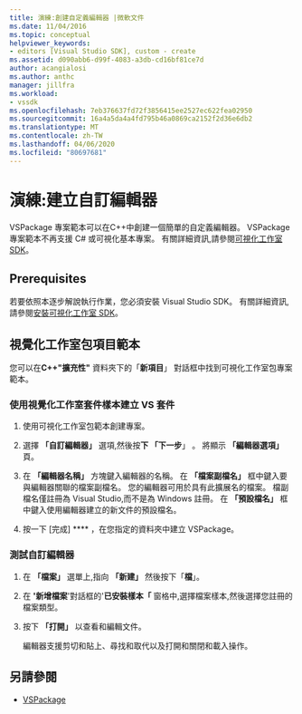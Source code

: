 ```yaml
---
title: 演練:創建自定義編輯器 |微軟文件
ms.date: 11/04/2016
ms.topic: conceptual
helpviewer_keywords:
- editors [Visual Studio SDK], custom - create
ms.assetid: d090abb6-d99f-4083-a3db-cd16bf81ce7d
author: acangialosi
ms.author: anthc
manager: jillfra
ms.workload:
- vssdk
ms.openlocfilehash: 7eb376637fd72f3856415ee2527ec622fea02950
ms.sourcegitcommit: 16a4a5da4a4fd795b46a0869ca2152f2d36e6db2
ms.translationtype: MT
ms.contentlocale: zh-TW
ms.lasthandoff: 04/06/2020
ms.locfileid: "80697681"
---
```

# <a name="walkthrough-create-a-custom-editor"></a>演練:建立自訂編輯器
VSPackage 專案範本可以在C++中創建一個簡單的自定義編輯器。 VSPackage 專案範本不再支援 C# 或可視化基本專案。 有關詳細資訊,請參閱[可視化工作室 SDK](../extensibility/visual-studio-sdk.md)。

## <a name="prerequisites"></a>Prerequisites
 若要依照本逐步解說執行作業，您必須安裝 Visual Studio SDK。 有關詳細資訊,請參閱[安裝可視化工作室 SDK](../extensibility/installing-the-visual-studio-sdk.md)。

## <a name="the-visual-studio-package-project-template"></a>視覺化工作室包項目範本
 您可以在**C++"擴充性"** 資料夾下的「**新項目**」 對話框中找到可視化工作室包專案範本。

### <a name="to-create-a-vspackage-using-the-visual-studio-package-template"></a>使用視覺化工作室套件樣本建立 VS 套件

1. 使用可視化工作室包範本創建專案。

2. 選擇 **「自訂編輯器」** 選項,然後按**下 「下一步**」 。 將顯示 **「編輯器選項」** 頁。

3. 在 **「編輯器名稱」** 方塊鍵入編輯器的名稱。 在 **「檔案副檔名」** 框中鍵入要與編輯器關聯的檔案副檔名。 您的編輯器可用於具有此擴展名的檔案。 檔副檔名僅註冊為 Visual Studio,而不是為 Windows 註冊。 在 **「預設檔名」** 框中鍵入使用編輯器建立的新文件的預設檔名。

4. 按一下 [完成] **** ，在您指定的資料夾中建立 VSPackage。

### <a name="to-test-your-custom-editor"></a>測試自訂編輯器

1. 在 **「檔案」** 選單上,指向 **「新建」** 然後按下「**檔**」。

2. 在 **'新增檔案**'對話框的'**已安裝樣本「** 窗格中,選擇檔案樣本,然後選擇您註冊的檔案類型。

3. 按下 **「打開」** 以查看和編輯文件。

     編輯器支援剪切和貼上、尋找和取代以及打開和關閉和載入操作。

## <a name="see-also"></a>另請參閱
- [VSPackage](../extensibility/internals/vspackages.md)

